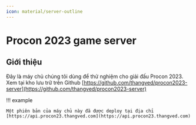```yaml
---
icon: material/server-outline
---
```


# Procon 2023 game server

## Giới thiệu

Đây là máy chủ chúng tôi dùng để thử nghiệm cho giải đấu Procon 2023.
Xem tại kho lưu trữ trên Github [https://github.com/thangved/procon2023-server](https://github.com/thangved/procon2023-server)

!!! example

    Một phiên bản của máy chủ này đã được deploy tại địa chỉ [https://api.procon23.thangved.com](https://api.procon23.thangved.com)
